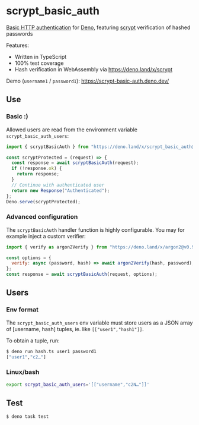 # scrypt_basic_auth

[Basic HTTP authentication](https://www.rfc-editor.org/rfc/rfc7617) for
[Deno](https://deno.land), featuring
[scrypt](https://www.rfc-editor.org/rfc/rfc7914) verification of hashed
passwords

Features:

- Written in TypeScript
- 100% test coverage
- Hash verification in WebAssembly via https://deno.land/x/scrypt

Demo (`username1` / `password1`): https://scrypt-basic-auth.deno.dev/

## Use

### Basic :)

Allowed users are read from the environment variable `scrypt_basic_auth_users`:

```js
import { scryptBasicAuth } from "https://deno.land/x/scrypt_basic_auth@1.0.1/mod.ts";

const scryptProtected = (request) => {
  const response = await scryptBasicAuth(request);
  if (!response.ok) {
    return response;
  }
  // Continue with authenticated user
  return new Response("Authenticated");
};
Deno.serve(scryptProtected);
```

### Advanced configuration

The `scryptBasicAuth` handler function is highly configurable. You may for
example inject a custom verifier:

```js
import { verify as argon2Verify } from "https://deno.land/x/argon2@v0.9.2/lib/mod.ts";

const options = {
  verify: async (password, hash) => await argon2Verify(hash, password),
};
const response = await scryptBasicAuth(request, options);
```

## Users

### Env format

The `scrypt_basic_auth_users` env variable must store users as a JSON array of
[username, hash] tuples, ie. like `[["user1","hash1"]]`.

To obtain a tuple, run:

```sh
$ deno run hash.ts user1 password1
["user1","c2…"]
```

### Linux/bash

```bash
export scrypt_basic_auth_users='[["username","c2N…"]]'
```

## Test

```sh
$ deno task test
```
